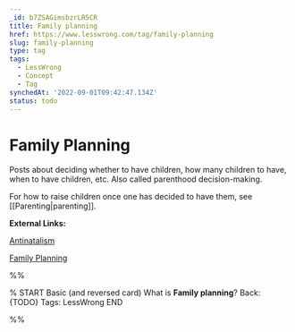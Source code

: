 ```yaml
---
_id: b7ZSAGimsbzrLR5CR
title: Family planning
href: https://www.lesswrong.com/tag/family-planning
slug: family-planning
type: tag
tags:
  - LessWrong
  - Concept
  - Tag
synchedAt: '2022-09-01T09:42:47.134Z'
status: todo
---
```


# Family Planning

Posts about deciding whether to have children, how many children to have, when to have children, etc. Also called parenthood decision-making.

For how to raise children once one has decided to have them, see [[Parenting|parenting]].

**External Links:**

[Antinatalism](https://en.wikipedia.org/wiki/Antinatalism)

[Family Planning](https://en.wikipedia.org/wiki/Family_planning)


%%

% START
Basic (and reversed card)
What is **Family planning**?
Back: {TODO}
Tags: LessWrong
END
<!--ID: 1663157004058-->


%%
	
